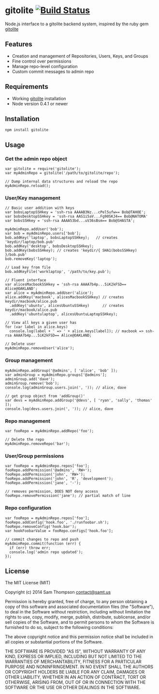 # gitolite [![Build Status](https://secure.travis-ci.org/samt/node-gitolite.png)](http://travis-ci.org/samt/node-gitolite)

Node.js interface to a gitolite backend system, inspired by the ruby gem [gitolite](https://github.com/wingrunr21/gitolite)

## Features

* Creation and management of Repositories, Users, Keys, and Groups
* Fine control over permissions
* Manage repo-level configuration
* Custom commit messages to admin repo

## Requirements

* Working [gitolite](http://gitolite.com/) installation
* Node version 0.4.1 or newer

## Installation

    npm install gitolite

## Usage

### Get the admin repo object

    var gitolite = require('gitolite');
    var myAdminRepo = gitolite('/path/to/gitolite/repo');
    
    // Dump internal data structures and reload the repo
    myAdminRepo.reload();

### User/Key management

    // Basic user addition with keys
    var bobsLaptopSSHkey = 'ssh-rsa AAAAB3Nz...cPel5ufw== Bob@TAHOE';
    var bobsDesktopSSHkey = 'ssh-rsa AAS1i5aV...Fg90SKJ4== Bob@NATOMA'
    var bobsSSHkey = 'ssh-rsa AAAA53bd...uV36sBsm== Bob@SHASTA';
    
    myAdminRepo.addUser('bob');
    var bob = myAdminRepo.users['bob'];
    bob.addKey('laptop', bobsLaptopSSHkey);   // creates 'keydir/laptop/bob.pub'
    bob.addKey('desktop', bobsDesktopSSHkey);
    bob.addKey(bobsSSHkey); // creates 'keydir/{ SHA1(bobsSSHkey) }/bob.pub'
    bob.removeKey('laptop');
    
    // Load key from file
    bob.addKeyFile('worklaptop', '/path/to/key.pub');
    
    // Fluent interface
    var alicesMacbookSSHkey = 'ssh-rsa AAAA7b4p...5iK2kFSD== Alice@OAKLAND';
    var alice = myAdminRepo.addUser('alice');
    alice.addKey('macbook', alicesMacbookSSHkey) // creates keydir/macbook/alice.pub
      .addKey('ubuntu', alicesUbuntuSSHkey)      // creates keydir/macbook/alice.pub
      .addKey('ubuntulaptop', alicesUbuntuLaptopSSHkey);
    
    // View all keys a given user has
    for (var label in alice.keys) 
      console.log(label + ' => ' + alice.keys[label]); // macbook => ssh-rsa AAAA7b4p...5iK2kFSD== Alice@OAKLAND;
    
    // Delete user
    myAdminRepo.removeUser('alice');

### Group management

    myAdminRepo.addGroup('@admins', [ 'alice', 'bob' ]);
	var adminGroup = myAdminRepo.groups['@admins'];
	adminGroup.add('dave');
	adminGroup.remove('bob');
    console.log(adminGroup.users.join(', ')); // alice, dave
    
    // get group object from 'addGroup()'
    var devs = myAdminRepo.addGroup('@devs', [ 'ryan', 'sally', 'thomas' ]);
    console.log(devs.users.join(', ')); // alice, dave

### Repo management

    var fooRepo = myAdminRepo.addRepo('foo');
    
    // Delete the repo
    myAdminRepo.removeRepo('bar');

### User/Group permissions

    var fooRepo = myAdminRepo.repos['foo'];
    fooRepo.addPermission('@admins', 'RW+');
    fooRepo.addPermission('john', 'RW+');
    fooRepo.addPermission('john', 'R', 'development');
    fooRepo.addPermission('jane', '-');

    // removes permission, DOES NOT deny access
    fooRepo.removePermission('jane'); // partial match of line
    
### Repo configuration 

    var fooRepo = myAdminRepo.repos['foo'];
    fooRepo.addConfig('hook.foo', './runfoobar.sh');
    fooRepo.removeConfig('hook.bar');
    var hookFoobarValue = fooRepo.configs['hook.foo'];
    
    // commit changes to repo and push
    myAdminRepo.commit(function (err) {
      if (err) throw err;
      console.log('admin repo updated');
    });

## License

The MIT License (MIT)

Copyright (c) 2014 Sam Thompson <contact@samt.us>

Permission is hereby granted, free of charge, to any person obtaining a copy
of this software and associated documentation files (the "Software"), to deal
in the Software without restriction, including without limitation the rights
to use, copy, modify, merge, publish, distribute, sublicense, and/or sell
copies of the Software, and to permit persons to whom the Software is
furnished to do so, subject to the following conditions:

The above copyright notice and this permission notice shall be included in
all copies or substantial portions of the Software.

THE SOFTWARE IS PROVIDED "AS IS", WITHOUT WARRANTY OF ANY KIND, EXPRESS OR
IMPLIED, INCLUDING BUT NOT LIMITED TO THE WARRANTIES OF MERCHANTABILITY,
FITNESS FOR A PARTICULAR PURPOSE AND NONINFRINGEMENT. IN NO EVENT SHALL THE
AUTHORS OR COPYRIGHT HOLDERS BE LIABLE FOR ANY CLAIM, DAMAGES OR OTHER
LIABILITY, WHETHER IN AN ACTION OF CONTRACT, TORT OR OTHERWISE, ARISING FROM,
OUT OF OR IN CONNECTION WITH THE SOFTWARE OR THE USE OR OTHER DEALINGS IN
THE SOFTWARE.
